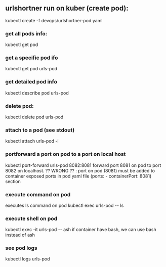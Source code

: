 ## urlshortner run on kuber (create pod):
kubectl create -f devops/urlshortner-pod.yaml

### get all pods info:
kubectl get pod

### get a specific pod ifo
kubectl get pod urls-pod 

### get detailed pod info 
kubectl describe pod urls-pod     

### delete pod:
kubectl delete pod urls-pod  

### attach to a pod (see stdout)
kubectl attach urls-pod -i

### portforward a port on pod to a port on local host
kubectl port-forward urls-pod 8082:8081
forward port 8081 on pod to port 8082 on localhost. 
?? WRONG ?? : port on pod (8081) must be added to container exposed ports in pod yaml file (ports: - containerPort: 8081) section

### execute command on pod
executes ls command on pod
kubectl exec urls-pod -- ls

### execute shell on pod 
kubectl exec -it urls-pod -- ash 
if container have bash, we can use bash instead of ash

### see pod logs
kubectl logs urls-pod